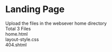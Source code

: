 # Landing Page<br>
Upload the files in the websever home directory<br>
Total 3 Files <br>
home.html<br>
layout-style.css<br>
404.shtml<br>

